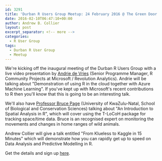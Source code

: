 ```yaml
---
id: 3291
title: 'Durban R Users Group Meetup: 24 February 2016 @ The Green Door'
date: 2016-02-10T06:47:10+00:00
author: Andrew B. Collier
layout: post
excerpt_separator: <!-- more -->
categories:
  - R User Group
tags:
  - Durban R User Group
  - Meetup
---
```


<!-- more -->

We're kicking off the inaugural meeting of the Durban R Users Group&nbsp;with a live video presentation by [Andrie de Vries](https://twitter.com/revoandrie) (Senior Programme Manager, R Community Projects at Microsoft / Revolution Analytics). Andrie will be talking about "Demonstration of using R in the cloud together with Azure Machine Learning". If you've kept up with Microsoft's recent contributions to R then you'll know that this is going to be an interesting talk.

We'll also have [Professor Bruce Page](http://ukzn.academia.edu/BPage) (University of KwaZulu-Natal, School of Biological and Conservation Sciences) talking about "An Introduction to Spatial Analysis in R", which will cover using the T-LoCoH package for tracking space/time data. Bruce is an recognised expert on monitoring the movements and changes in home ranges of wild animals.

Andrew Collier will give a talk entitled "From Klueless to Kaggle in 15 Minutes" which will demonstrate how you can rapidly get up to speed on Data Analysis and Predictive Modelling in R.

Get the details and sign up [here](http://www.meetup.com/Durban-R-Users-Group/events/228745484/).
